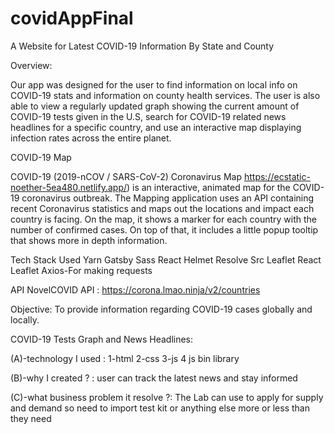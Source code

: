 # covidAppFinal
A Website for Latest COVID-19 Information By State and County 



Overview: 

Our app was designed for the user to find information on local info on COVID-19 stats and information on county health services. The user is also able to view a regularly updated graph showing the current amount of COVID-19 tests given in the U.S, search for COVID-19 related news headlines for a specific country, and use an interactive map displaying infection rates across the entire planet. 


COVID-19 Map 

COVID-19 (2019-nCOV / SARS-CoV-2) Coronavirus Map https://ecstatic-noether-5ea480.netlify.app/) is an interactive, animated map for the COVID-19 coronavirus outbreak.
The Mapping application uses an API containing recent Coronavirus statistics and maps out the locations and impact each country is facing.
On the map, it shows a marker for each country with the number of confirmed cases. On top of that, it includes a little popup tooltip that shows more in depth information.


Tech Stack Used
Yarn
Gatsby
Sass
React Helmet
Resolve Src
Leaflet
React Leaflet
Axios-For making requests

API 
NovelCOVID API : https://corona.lmao.ninja/v2/countries

Objective: To provide information regarding COVID-19 cases globally and locally. 



COVID-19 Tests Graph and News Headlines:

(A)-technology I used : 1-html 2-css  3-js  4 js bin library                                     

(B)-why I created ? : user can track the latest news and stay informed                                                                   

(C)-what business problem it resolve ?: The Lab can use to apply for supply and demand so need to import test kit or anything else more or less than they need

